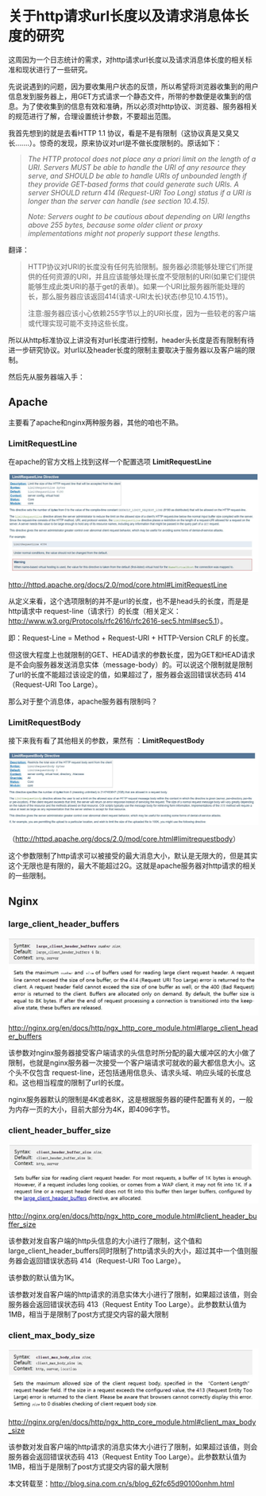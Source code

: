 # 关于http请求url长度以及请求消息体长度的研究

这周因为一个日志统计的需求，对http请求url长度以及请求消息体长度的相关标准和现状进行了一些研究。

先说说遇到的问题，因为要收集用户状态的反馈，所以希望将浏览器收集到的用户信息发到服务器上，用GET方式请求一个静态文件，所带的参数便是收集到的信息。为了使收集到的信息有效和准确，所以必须对http协议、浏览器、服务器相关的规范进行了解，合理设置统计参数，不要超出范围。

我首先想到的就是去看HTTP 1.1 协议，看是不是有限制（这协议真是又臭又长.......）。惊奇的发现，原来协议对url是不做长度限制的。原话如下：

> *The HTTP protocol does not place any a priori limit on the length of a URI. Servers MUST be able to handle the URI of any resource they serve, and SHOULD be able to handle URIs of unbounded length if they provide GET-based forms that could generate such URIs. A server SHOULD return 414 (Request-URI Too Long) status if a URI is longer than the server can handle (see section 10.4.15).*
>
> *Note: Servers ought to be cautious about depending on URI lengths* *above 255 bytes, because some older client or proxy* *implementations might not properly support these lengths.*

翻译：

> HTTP协议对URI的长度没有任何先验限制。服务器必须能够处理它们所提供的任何资源的URI，并且应该能够处理长度不受限制的URI(如果它们提供能够生成此类URI的基于get的表单)。如果一个URI比服务器所能处理的长，那么服务器应该返回414(请求-URI太长)状态(参见10.4.15节)。
>
> 注意:服务器应该小心依赖255字节以上的URI长度，因为一些较老的客户端或代理实现可能不支持这些长度。

所以从http标准协议上讲没有对url长度进行控制，header头长度是否有限制有待进一步研究协议。对url以及header长度的限制主要取决于服务器以及客户端的限制。

然后先从服务器端入手：

## Apache

主要看了apache和nginx两种服务器，其他的咱也不熟。

### LimitRequestLine

在apache的官方文档上找到这样一个配置选项 **LimitRequestLine** 

![](../images/53.jpg)

<http://httpd.apache.org/docs/2.0/mod/core.html#LimitRequestLine>

从定义来看，这个选项限制的并不是url的长度，也不是head头的长度，而是是http请求中 request-line（请求行）的长度（相关定义：<http://www.w3.org/Protocols/rfc2616/rfc2616-sec5.html#sec5.1>）。

即：Request-Line = Method + Request-URI + HTTP-Version CRLF 的长度。

但这很大程度上也就限制的GET、HEAD请求的参数长度，因为GET和HEAD请求是不会向服务器发送消息实体（message-body）的。可以说这个限制就是限制了url的长度不能超过该设定的值，如果超过了，服务器会返回错误状态码 414（Request-URI Too Large）。

那么对于整个消息体，apache服务器有限制吗？

### LimitRequestBody

接下来我有看了其他相关的参数，果然有 ：**LimitRequestBody**

![](../images/54.jpg)

（<http://httpd.apache.org/docs/2.0/mod/core.html#limitrequestbody>）

这个参数限制了http请求可以被接受的最大消息大小，默认是无限大的，但是其实这个无限也是有限的，最大不能超过2G。这就是apache服务器对http请求的相关的一些限制。



## Nginx

### large_client_header_buffers

![](../images/56.jpg)

<http://nginx.org/en/docs/http/ngx_http_core_module.html#large_client_header_buffers>

该参数对nginx服务器接受客户端请求的头信息时所分配的最大缓冲区的大小做了限制，也就是nginx服务器一次接受一个客户端请求可就收的最大都信息大小。这个头不仅包含 request-line，还包括通用信息头、请求头域、响应头域的长度总和。这也相当程度的限制了url的长度。

nginx服务器默认的限制是4K或者8K，这是根据服务器的硬件配置有关的，一般为内存一页的大小，目前大部分为4K，即4096字节。

### client_header_buffer_size

![](../images/55.jpg)

<http://nginx.org/en/docs/http/ngx_http_core_module.html#client_header_buffer_size>

该参数对发自客户端的http头信息的大小进行了限制，这个值和large_client_header_buffers同时限制了http请求头的大小，超过其中一个值则服务器会返回错误状态码 414（Request-URI Too Large）。

该参数的默认值为1K。

该参数对发自客户端的http请求的消息实体大小进行了限制，如果超过该值，则会服务器会返回错误状态码 413（Request Entity Too Large）。此参数默认值为1MB，相当于是限制了post方式提交内容的最大限制

### client_max_body_size

![](../images/57.jpg)

<http://nginx.org/en/docs/http/ngx_http_core_module.html#client_max_body_size>

该参数对发自客户端的http请求的消息实体大小进行了限制，如果超过该值，则会服务器会返回错误状态码 413（Request Entity Too Large）。此参数默认值为1MB，相当于是限制了post方式提交内容的最大限制



本文转载至：<http://blog.sina.com.cn/s/blog_62fc65d90100onhm.html>

